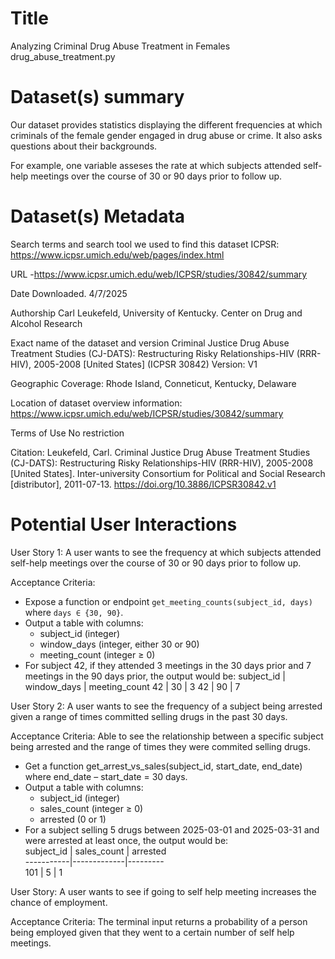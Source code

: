# Title
Analyzing Criminal Drug Abuse Treatment in Females
drug_abuse_treatment.py

# Dataset(s) summary
Our dataset provides statistics displaying the different frequencies at which
criminals of the female gender engaged in drug abuse or crime. It also asks
questions about their backgrounds.

For example, one variable asseses the rate at which subjects attended self-help
meetings over the course of 30 or 90 days prior to follow up. 

# Dataset(s) Metadata

Search terms and search tool we used to find this dataset
ICPSR: https://www.icpsr.umich.edu/web/pages/index.html 


URL -https://www.icpsr.umich.edu/web/ICPSR/studies/30842/summary 


Date Downloaded.
4/7/2025


Authorship
Carl Leukefeld, University of Kentucky. Center on Drug and Alcohol Research


Exact name of the dataset and version
Criminal Justice Drug Abuse Treatment Studies (CJ-DATS): Restructuring Risky Relationships-HIV (RRR-HIV), 2005-2008 [United States] (ICPSR 30842)
Version: V1


Geographic Coverage:
Rhode Island, Conneticut, Kentucky, Delaware


Location of dataset overview information:
https://www.icpsr.umich.edu/web/ICPSR/studies/30842/summary

Terms of Use
No restriction

Citation:
Leukefeld, Carl. Criminal Justice Drug Abuse Treatment Studies (CJ-DATS): Restructuring Risky Relationships-HIV (RRR-HIV), 2005-2008 [United States]. Inter-university Consortium for Political and Social Research [distributor], 2011-07-13. https://doi.org/10.3886/ICPSR30842.v1

# Potential User Interactions

User Story 1: A user wants to see the frequency at which subjects attended self-help meetings over the course of 30 or 90 days prior to follow up.

Acceptance Criteria:
* Expose a function or endpoint `get_meeting_counts(subject_id, days)` where `days ∈ {30, 90}`.  
* Output a table with columns:  
   - subject_id (integer)  
   - window_days (integer, either 30 or 90)  
   - meeting_count (integer ≥ 0)  
* For subject 42, if they attended 3 meetings in the 30 days prior and 7 meetings in the 90 days prior, the output would be: 
subject_id | window_days | meeting_count
42 | 30 | 3
42 | 90 | 7

User Story 2: A user wants to see the frequency of a subject being arrested given a range of times committed selling drugs in the past 30 days.

Acceptance Criteria:
Able to see the relationship between a specific subject being arrested and the range of times they were commited selling drugs.
* Get a function get_arrest_vs_sales(subject_id, start_date, end_date) where end_date – start_date = 30 days.
* Output a table with columns:  
   - subject_id (integer)  
   - sales_count (integer ≥ 0)  
   - arrested (0 or 1)  
* For a subject selling 5 drugs between 2025-03-01 and 2025-03-31 and were arrested at least once, the output would be:  
subject_id | sales_count | arrested    
-----------|-------------|---------   
101        | 5           | 1  

User Story: A user wants to see if going to self help meeting increases the chance of employment.

Acceptance Criteria:
The terminal input returns a probability of a person being employed given that they went to a certain number of self help meetings. 